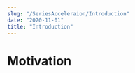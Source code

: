 ```yaml
---
slug: "/SeriesAcceleraion/Introduction"
date: "2020-11-01"
title: "Introduction"
---
```


# Motivation
